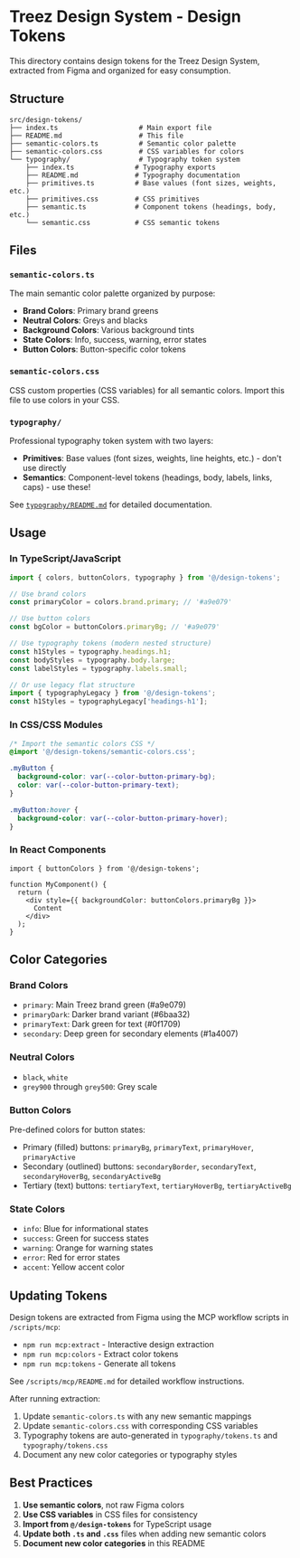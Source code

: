 # Treez Design System - Design Tokens

This directory contains design tokens for the Treez Design System, extracted from Figma and organized for easy consumption.

## Structure

```
src/design-tokens/
├── index.ts                    # Main export file
├── README.md                   # This file
├── semantic-colors.ts          # Semantic color palette
├── semantic-colors.css         # CSS variables for colors
└── typography/                 # Typography token system
    ├── index.ts               # Typography exports
    ├── README.md              # Typography documentation
    ├── primitives.ts          # Base values (font sizes, weights, etc.)
    ├── primitives.css         # CSS primitives
    ├── semantic.ts            # Component tokens (headings, body, etc.)
    └── semantic.css           # CSS semantic tokens
```

## Files

### `semantic-colors.ts`
The main semantic color palette organized by purpose:
- **Brand Colors**: Primary brand greens
- **Neutral Colors**: Greys and blacks
- **Background Colors**: Various background tints
- **State Colors**: Info, success, warning, error states
- **Button Colors**: Button-specific color tokens

### `semantic-colors.css`
CSS custom properties (CSS variables) for all semantic colors. Import this file to use colors in your CSS.

### `typography/`
Professional typography token system with two layers:
- **Primitives**: Base values (font sizes, weights, line heights, etc.) - don't use directly
- **Semantics**: Component-level tokens (headings, body, labels, links, caps) - use these!

See [`typography/README.md`](./typography/README.md) for detailed documentation.

## Usage

### In TypeScript/JavaScript

```typescript
import { colors, buttonColors, typography } from '@/design-tokens';

// Use brand colors
const primaryColor = colors.brand.primary; // '#a9e079'

// Use button colors
const bgColor = buttonColors.primaryBg; // '#a9e079'

// Use typography tokens (modern nested structure)
const h1Styles = typography.headings.h1;
const bodyStyles = typography.body.large;
const labelStyles = typography.labels.small;

// Or use legacy flat structure
import { typographyLegacy } from '@/design-tokens';
const h1Styles = typographyLegacy['headings-h1'];
```

### In CSS/CSS Modules

```css
/* Import the semantic colors CSS */
@import '@/design-tokens/semantic-colors.css';

.myButton {
  background-color: var(--color-button-primary-bg);
  color: var(--color-button-primary-text);
}

.myButton:hover {
  background-color: var(--color-button-primary-hover);
}
```

### In React Components

```tsx
import { buttonColors } from '@/design-tokens';

function MyComponent() {
  return (
    <div style={{ backgroundColor: buttonColors.primaryBg }}>
      Content
    </div>
  );
}
```

## Color Categories

### Brand Colors
- `primary`: Main Treez brand green (#a9e079)
- `primaryDark`: Darker brand variant (#6baa32)
- `primaryText`: Dark green for text (#0f1709)
- `secondary`: Deep green for secondary elements (#1a4007)

### Neutral Colors
- `black`, `white`
- `grey900` through `grey500`: Grey scale

### Button Colors
Pre-defined colors for button states:
- Primary (filled) buttons: `primaryBg`, `primaryText`, `primaryHover`, `primaryActive`
- Secondary (outlined) buttons: `secondaryBorder`, `secondaryText`, `secondaryHoverBg`, `secondaryActiveBg`
- Tertiary (text) buttons: `tertiaryText`, `tertiaryHoverBg`, `tertiaryActiveBg`

### State Colors
- `info`: Blue for informational states
- `success`: Green for success states
- `warning`: Orange for warning states
- `error`: Red for error states
- `accent`: Yellow accent color

## Updating Tokens

Design tokens are extracted from Figma using the MCP workflow scripts in `/scripts/mcp`:
- `npm run mcp:extract` - Interactive design extraction
- `npm run mcp:colors` - Extract color tokens
- `npm run mcp:tokens` - Generate all tokens

See `/scripts/mcp/README.md` for detailed workflow instructions.

After running extraction:
1. Update `semantic-colors.ts` with any new semantic mappings
2. Update `semantic-colors.css` with corresponding CSS variables
3. Typography tokens are auto-generated in `typography/tokens.ts` and `typography/tokens.css`
4. Document any new color categories or typography styles

## Best Practices

1. **Use semantic colors**, not raw Figma colors
2. **Use CSS variables** in CSS files for consistency
3. **Import from `@/design-tokens`** for TypeScript usage
4. **Update both `.ts` and `.css`** files when adding new semantic colors
5. **Document new color categories** in this README
